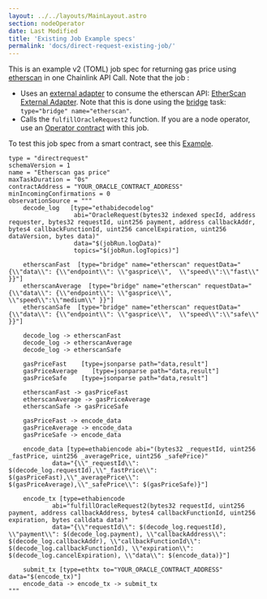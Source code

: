 ```yaml
---
layout: ../../layouts/MainLayout.astro
section: nodeOperator
date: Last Modified
title: 'Existing Job Example specs'
permalink: 'docs/direct-request-existing-job/'
---
```


This is an example v2 (TOML) job spec for returning gas price using [etherscan](https://docs.etherscan.io/api-endpoints/gas-tracker#get-gas-oracle) in one Chainlink API Call. Note that the job :

- Uses an [external adapter](/docs/external-adapters/) to consume the etherscan API: [EtherScan External Adapter](https://github.com/smartcontractkit/external-adapters-js/tree/develop/packages/sources/etherscan). Note that this is done using the [bridge](/docs/jobs/task-types/bridge/) task: `type="bridge" name="etherscan"`.
- Calls the `fulfillOracleRequest2` function. If you are a node operator, use an [Operator contract](https://github.com/smartcontractkit/chainlink/blob/develop/contracts/src/v0.7/Operator.sol) with this job.

To test this job spec from a smart contract, see this [Example](/docs/existing-job-request/).

```jpv2
type = "directrequest"
schemaVersion = 1
name = "Etherscan gas price"
maxTaskDuration = "0s"
contractAddress = "YOUR_ORACLE_CONTRACT_ADDRESS"
minIncomingConfirmations = 0
observationSource = """
    decode_log   [type="ethabidecodelog"
                  abi="OracleRequest(bytes32 indexed specId, address requester, bytes32 requestId, uint256 payment, address callbackAddr, bytes4 callbackFunctionId, uint256 cancelExpiration, uint256 dataVersion, bytes data)"
                  data="$(jobRun.logData)"
                  topics="$(jobRun.logTopics)"]

    etherscanFast  [type="bridge" name="etherscan" requestData="{\\"data\\": {\\"endpoint\\": \\"gasprice\\",  \\"speed\\":\\"fast\\" }}"]
    etherscanAverage  [type="bridge" name="etherscan" requestData="{\\"data\\": {\\"endpoint\\": \\"gasprice\\",  \\"speed\\":\\"medium\\" }}"]
    etherscanSafe  [type="bridge" name="etherscan" requestData="{\\"data\\": {\\"endpoint\\": \\"gasprice\\",  \\"speed\\":\\"safe\\" }}"]

    decode_log -> etherscanFast
    decode_log -> etherscanAverage
    decode_log -> etherscanSafe

    gasPriceFast    [type=jsonparse path="data,result"]
    gasPriceAverage    [type=jsonparse path="data,result"]
    gasPriceSafe    [type=jsonparse path="data,result"]

    etherscanFast -> gasPriceFast
    etherscanAverage -> gasPriceAverage
    etherscanSafe -> gasPriceSafe

    gasPriceFast -> encode_data
    gasPriceAverage -> encode_data
    gasPriceSafe -> encode_data

    encode_data [type=ethabiencode abi="(bytes32 _requestId, uint256 _fastPrice, uint256 _averagePrice, uint256 _safePrice)"
            data="{\\"_requestId\\": $(decode_log.requestId),\\"_fastPrice\\": $(gasPriceFast),\\"_averagePrice\\": $(gasPriceAverage),\\"_safePrice\\": $(gasPriceSafe)}"]

    encode_tx [type=ethabiencode
            abi="fulfillOracleRequest2(bytes32 requestId, uint256 payment, address callbackAddress, bytes4 callbackFunctionId, uint256 expiration, bytes calldata data)"
            data="{\\"requestId\\": $(decode_log.requestId), \\"payment\\": $(decode_log.payment), \\"callbackAddress\\": $(decode_log.callbackAddr), \\"callbackFunctionId\\": $(decode_log.callbackFunctionId), \\"expiration\\": $(decode_log.cancelExpiration), \\"data\\": $(encode_data)}"]

    submit_tx [type=ethtx to="YOUR_ORACLE_CONTRACT_ADDRESS" data="$(encode_tx)"]
    encode_data -> encode_tx -> submit_tx
"""

```
